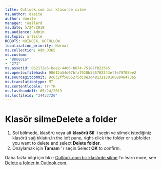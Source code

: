 ```yaml
---
title: Outlook.com bir klasörde silme
ms.author: daeite
author: daeite
manager: joallard
ms.date: 5/24/2019
ms.audience: Admin
ms.topic: article
ROBOTS: NOINDEX, NOFOLLOW
localization_priority: Normal
ms.collection: Adm_O365
ms.custom:
- "8000016"
- "271"
ms.assetid: 052172e6-bee2-4466-b674-75187f0225e5
ms.openlocfilehash: 98612a54d07bfa7920b535702243effe79705ee2
ms.sourcegitcommit: 9c6c2ff5865275dc8e3d48132180108884647365
ms.translationtype: MT
ms.contentlocale: tr-TR
ms.lasthandoff: 05/24/2019
ms.locfileid: "34433720"
---
```

# <a name="delete-a-folder"></a><span data-ttu-id="91738-102">Klasör silme</span><span class="sxs-lookup"><span data-stu-id="91738-102">Delete a folder</span></span>

1. <span data-ttu-id="91738-103">Sol bölmede, klasörü veya alt **klasörü Sil**' i seçin ve silmek istediğiniz klasörü sağ tıklatın.</span><span class="sxs-lookup"><span data-stu-id="91738-103">In the left pane, right-click the folder or subfolder you want to delete and select **Delete folder**.</span></span>
2. <span data-ttu-id="91738-104">Onaylamak için **Tamam** ' ı seçin.</span><span class="sxs-lookup"><span data-stu-id="91738-104">Select **OK** to confirm.</span></span>

<span data-ttu-id="91738-105">Daha fazla bilgi için bkz: [Outlook.com bir klasörde silme](https://go.microsoft.com/fwlink/p/?linkid=873134).</span><span class="sxs-lookup"><span data-stu-id="91738-105">To learn more, see [Delete a folder in Outlook.com](https://go.microsoft.com/fwlink/p/?linkid=873134).</span></span>